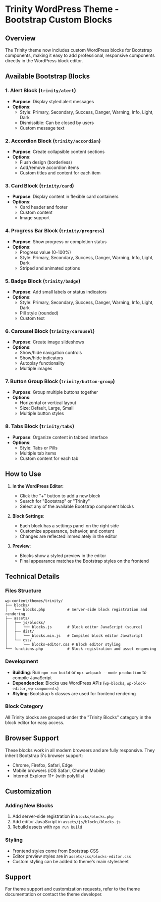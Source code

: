 # Trinity WordPress Theme - Bootstrap Custom Blocks

## Overview

The Trinity theme now includes custom WordPress blocks for Bootstrap components, making it easy to add professional, responsive components directly in the WordPress block editor.

## Available Bootstrap Blocks

### 1. Alert Block (`trinity/alert`)
- **Purpose**: Display styled alert messages
- **Options**: 
  - Style: Primary, Secondary, Success, Danger, Warning, Info, Light, Dark
  - Dismissible: Can be closed by users
  - Custom message text

### 2. Accordion Block (`trinity/accordion`)
- **Purpose**: Create collapsible content sections
- **Options**:
  - Flush design (borderless)
  - Add/remove accordion items
  - Custom titles and content for each item

### 3. Card Block (`trinity/card`)
- **Purpose**: Display content in flexible card containers
- **Options**:
  - Card header and footer
  - Custom content
  - Image support

### 4. Progress Bar Block (`trinity/progress`)
- **Purpose**: Show progress or completion status
- **Options**:
  - Progress value (0-100%)
  - Style: Primary, Secondary, Success, Danger, Warning, Info, Light, Dark
  - Striped and animated options

### 5. Badge Block (`trinity/badge`)
- **Purpose**: Add small labels or status indicators
- **Options**:
  - Style: Primary, Secondary, Success, Danger, Warning, Info, Light, Dark
  - Pill style (rounded)
  - Custom text

### 6. Carousel Block (`trinity/carousel`)
- **Purpose**: Create image slideshows
- **Options**:
  - Show/hide navigation controls
  - Show/hide indicators
  - Autoplay functionality
  - Multiple images

### 7. Button Group Block (`trinity/button-group`)
- **Purpose**: Group multiple buttons together
- **Options**:
  - Horizontal or vertical layout
  - Size: Default, Large, Small
  - Multiple button styles

### 8. Tabs Block (`trinity/tabs`)
- **Purpose**: Organize content in tabbed interface
- **Options**:
  - Style: Tabs or Pills
  - Multiple tab items
  - Custom content for each tab

## How to Use

1. **In the WordPress Editor**:
   - Click the "+" button to add a new block
   - Search for "Bootstrap" or "Trinity"
   - Select any of the available Bootstrap component blocks

2. **Block Settings**:
   - Each block has a settings panel on the right side
   - Customize appearance, behavior, and content
   - Changes are reflected immediately in the editor

3. **Preview**:
   - Blocks show a styled preview in the editor
   - Final appearance matches the Bootstrap styles on the frontend

## Technical Details

### Files Structure
```
wp-content/themes/trinity/
├── blocks/
│   └── blocks.php          # Server-side block registration and rendering
├── assets/
│   ├── js/blocks/
│   │   └── blocks.js       # Block editor JavaScript (source)
│   ├── dist/
│   │   └── blocks.min.js   # Compiled block editor JavaScript
│   └── css/
│       └── blocks-editor.css # Block editor styling
└── functions.php           # Block registration and asset enqueuing
```

### Development
- **Building**: Run `npm run build` or `npx webpack --mode production` to compile JavaScript
- **Dependencies**: Blocks use WordPress APIs (`wp-blocks`, `wp-block-editor`, `wp-components`)
- **Styling**: Bootstrap 5 classes are used for frontend rendering

### Block Category
All Trinity blocks are grouped under the "Trinity Blocks" category in the block editor for easy access.

## Browser Support

These blocks work in all modern browsers and are fully responsive. They inherit Bootstrap 5's browser support:
- Chrome, Firefox, Safari, Edge
- Mobile browsers (iOS Safari, Chrome Mobile)
- Internet Explorer 11+ (with polyfills)

## Customization

### Adding New Blocks
1. Add server-side registration in `blocks/blocks.php`
2. Add editor JavaScript in `assets/js/blocks/blocks.js`
3. Rebuild assets with `npm run build`

### Styling
- Frontend styles come from Bootstrap CSS
- Editor preview styles are in `assets/css/blocks-editor.css`
- Custom styling can be added to theme's main stylesheet

## Support

For theme support and customization requests, refer to the theme documentation or contact the theme developer.
